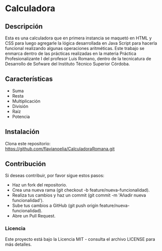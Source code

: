 # Calculadora

## Descripción

Esta es una calculadora que en primera instancia se maquetó en HTML y CSS para luego agregarle la lógica desarrollada en Java Script para hacerla funcional realizando algunas operaciones aritméticas. Este trabajo se enmarca dentro de las prácticas realizadas en la materia Práctica Profesionalizante I del profesor Luis Romano, dentro de la tecnicatura de Desarrollo de Sofware del Instituto Técnico Superior Córdoba.

## Características

- Suma
- Resta
- Multiplicación
- División
- Raíz
- Potencia

## Instalación

Clona este repositorio: https://github.com/flavianoelia/CalculadoraRomana.git

## Contribución
Si deseas contribuir, por favor sigue estos pasos:

- Haz un fork del repositorio.
- Crea una nueva rama (git checkout -b feature/nueva-funcionalidad).
- Realiza tus cambios y haz un commit (git commit -m 'Añadir nueva funcionalidad').
- Sube tus cambios a GitHub (git push origin feature/nueva-funcionalidad).
- Abre un Pull Request.

### Licencia
Este proyecto está bajo la Licencia MIT - consulta el archivo LICENSE para más detalles.


